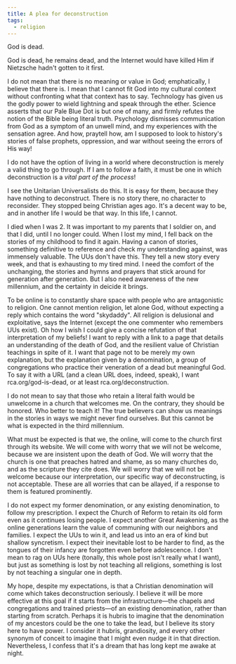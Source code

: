 ```yaml
---
title: A plea for deconstruction
tags:
  - religion
---
```


God is dead.

God is dead, he remains dead, and the Internet would have killed Him if Nietzsche hadn't gotten to it first.

I do not mean that there is no meaning or value in God; emphatically, I believe that there is. I mean that I cannot fit God into my cultural context without confronting what that context has to say. Technology has given us the godly power to wield lightning and speak through the ether. Science asserts that our Pale Blue Dot is but one of many, and firmly refutes the notion of the Bible being literal truth. Psychology dismisses communication from God as a symptom of an unwell mind, and my experiences with the sensation agree. And how, praytell how, am I supposed to look to history's stories of false prophets, oppression, and war without seeing the errors of His way!

I do not have the option of living in a world where deconstruction is merely a valid thing to go through. If I am to follow a faith, it must be one in which deconstruction is a *vital part of the process*!

I see the Unitarian Universalists do this. It is easy for them, because they have nothing to deconstruct. There is no story there, no character to reconsider. They stopped being Christian ages ago. It's a decent way to be, and in another life I would be that way. In this life, I cannot. 

I died when I was 2. It was important to my parents that I soldier on, and that I did, until I no longer could. When I lost my mind, I fell back on the stories of my childhood to find it again. Having a canon of stories, something definitive to reference and check my understanding against, was immensely valuable. The UUs don't have this. They tell a new story every week, and that is exhausting to my tired mind. I need the comfort of the unchanging, the stories and hymns and prayers that stick around for generation after generation. But I also need awareness of the new millennium, and the certainty in deicide it brings.

To be online is to constantly share space with people who are antagonistic to religion. One cannot mention religion, let alone God, without expecting a reply which contains the word "skydaddy". All religion is delusional and exploitative, says the Internet (except the one commenter who remembers UUs exist). Oh how I wish I could give a concise refutation of that interpretation of my beliefs! I want to reply with a link to a page that details an understanding of the death of God, and the resilient value of Christian teachings in spite of it. I want that page not to be merely my own explanation, but the explanation given by a denomination, a group of congregations who practice their veneration of a dead but meaningful God. To say it with a URL (and a clean URL does, indeed, speak), I want rca.org/god-is-dead, or at least rca.org/deconstruction.

I do not mean to say that those who retain a literal faith would be unwelcome in a church that welcomes me. On the contrary, they should be honored. Who better to teach it! The true believers can show us meanings in the stories in ways we might never find ourselves. But this cannot be what is expected in the third millennium.

What must be expected is that we, the online, will come to the church first through its website. We will come with worry that we will not be welcome, because we are insistent upon the death of God. We will worry that the church is one that preaches hatred and shame, as so many churches do, and as the scripture they cite does. We will worry that we will not be welcome because our interpretation, our specific way of deconstructing, is not acceptable. These are all worries that can be allayed, if a response to them is featured prominently.

I do not expect my former denomination, or any existing denomination, to follow my prescription. I expect the Church of Reform to retain its old form even as it continues losing people. I expect another Great Awakening, as the online generations learn the value of communing with our neighbors and families. I expect the UUs to win it, and lead us into an era of kind but shallow syncretism. I expect their inevitable lost to be harder to find, as the tongues of their infancy are forgotten even before adolescence. I don't mean to rag on UUs here (tonally, this whole post isn't really what I want), but just as something is lost by not teaching all religions, something is lost by not teaching a singular one in depth.

My hope, despite my expectations, is that a Christian denomination will come which takes deconstruction seriously. I believe it will be more effective at this goal if it starts from the infrastructure—the chapels and congregations and trained priests—of an existing denomination, rather than starting from scratch. Perhaps it is hubris to imagine that the denomination of my ancestors could be the one to take the lead, but I believe its story here to have power. I consider it hubris, grandiosity, and every other synonym of conceit to imagine that I might even nudge it in that direction. Nevertheless, I confess that it's a dream that has long kept me awake at night.